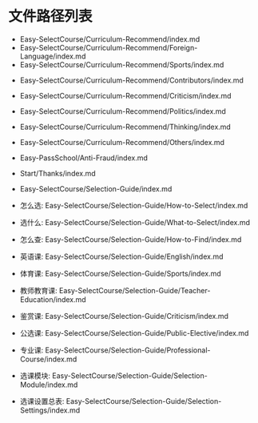 # 文件路径列表

- Easy-SelectCourse/Curriculum-Recommend/index.md
- Easy-SelectCourse/Curriculum-Recommend/Foreign-Language/index.md
- Easy-SelectCourse/Curriculum-Recommend/Sports/index.md
<!-- - Easy-SelectCourse/Curriculum-Recommend/Public-Courses/index.md -->
- Easy-SelectCourse/Curriculum-Recommend/Contributors/index.md
- Easy-SelectCourse/Curriculum-Recommend/Criticism/index.md
- Easy-SelectCourse/Curriculum-Recommend/Politics/index.md
- Easy-SelectCourse/Curriculum-Recommend/Thinking/index.md
- Easy-SelectCourse/Curriculum-Recommend/Others/index.md
- Easy-PassSchool/Anti-Fraud/index.md
- Start/Thanks/index.md
- Easy-SelectCourse/Selection-Guide/index.md

- 怎么选: Easy-SelectCourse/Selection-Guide/How-to-Select/index.md

- 选什么: Easy-SelectCourse/Selection-Guide/What-to-Select/index.md

- 怎么查: Easy-SelectCourse/Selection-Guide/How-to-Find/index.md

- 英语课: Easy-SelectCourse/Selection-Guide/English/index.md

- 体育课: Easy-SelectCourse/Selection-Guide/Sports/index.md

- 教师教育课: Easy-SelectCourse/Selection-Guide/Teacher-Education/index.md

- 鉴赏课: Easy-SelectCourse/Selection-Guide/Criticism/index.md

- 公选课: Easy-SelectCourse/Selection-Guide/Public-Elective/index.md

- 专业课: Easy-SelectCourse/Selection-Guide/Professional-Course/index.md

- 选课模块: Easy-SelectCourse/Selection-Guide/Selection-Module/index.md

- 选课设置总表: Easy-SelectCourse/Selection-Guide/Selection-Settings/index.md
